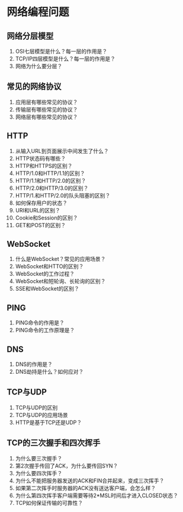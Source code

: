 # 网络编程问题
## 网络分层模型
1. OSI七层模型是什么？每一层的作用是？
2. TCP/IP四层模型是什么？每一层的作用是？
3. 网络为什么要分层？
## 常见的网络协议
1. 应用层有哪些常见的协议？
2. 传输层有哪些常见的协议？
3. 网络层有哪些常见的协议？
## HTTP
1. 从输入URL到页面展示中间发生了什么？
2. HTTP状态码有哪些？
3. HTTP和HTTPS的区别？
4. HTTP/1.0和HTTP/1.1的区别？
5. HTTP/1.1和HTTP/2.0的区别？
6. HTTP/2.0和HTTP/3.0的区别？
7. HTTP/1.和HTTP/2.0的队头阻塞的区别？
8. 如何保存用户的状态？
9. URI和URL的区别？
10. Cookie和Session的区别？
11. GET和POST的区别？
## WebSocket
1. 什么是WebSocket？常见的应用场景？
2. WebSocket和HTTO的区别？
3. WebSocket的工作过程？
4. WebSocket和短轮询、长轮询的区别？
5. SSE和WebSocket的区别？
## PING
1. PING命令的作用是？
2. PING命令的工作原理是？
## DNS
1. DNS的作用是？
2. DNS劫持是什么？如何应对？
## TCP与UDP
1. TCP与UDP的区别
2. TCP与UDP的应用场景
3. HTTP是基于TCP还是UDP？
## TCP的三次握手和四次挥手
1. 为什么要三次握手？
2. 第2次握手传回了ACK，为什么要传回SYN？
3. 为什么要四次挥手？
4. 为什么不能把服务器发送的ACK和FIN合并起来，变成三次挥手？
5. 如果第二次挥手时服务器的ACK没有送达客户端，会怎么样？
6. 为什么第四次挥手客户端需要等待2*MSL时间后才进入CLOSED状态？
7. TCP如何保证传输的可靠性？